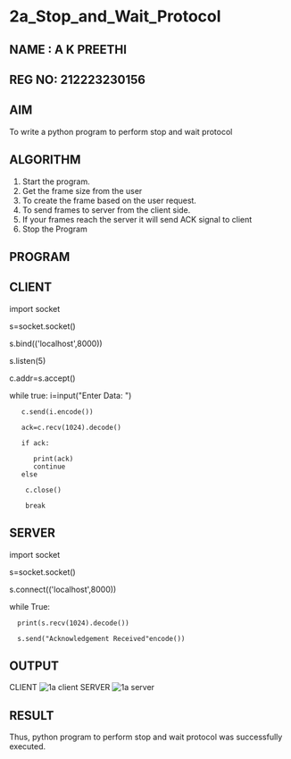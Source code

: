 # 2a_Stop_and_Wait_Protocol
## NAME : A K PREETHI
## REG NO: 212223230156
## AIM 
To write a python program to perform stop and wait protocol
## ALGORITHM
1. Start the program.
2. Get the frame size from the user
3. To create the frame based on the user request.
4. To send frames to server from the client side.
5. If your frames reach the server it will send ACK signal to client
6. Stop the Program
## PROGRAM
## CLIENT
import socket

s=socket.socket()

s.bind(('localhost',8000))

s.listen(5)

c.addr=s.accept()

while true:
       i=input("Enter Data:  ")
       
       c.send(i.encode())

       ack=c.recv(1024).decode()

       if ack:

          print(ack)
          continue
       else

        c.close()

        break

## SERVER

import socket

s=socket.socket()

s.connect(('localhost',8000))

while True:

      print(s.recv(1024).decode())
      
      s.send("Acknowledgement Received"encode())

       

## OUTPUT
CLIENT 
![1a client](https://github.com/PREETHI3312/2a_Stop_and_Wait_Protocol/assets/151625222/41f464a4-9344-4554-876d-6a1c436ed2af)
SERVER
![1a server](https://github.com/PREETHI3312/2a_Stop_and_Wait_Protocol/assets/151625222/73b1e3f6-8f3a-4067-9977-2e6318cd118c)


## RESULT
Thus, python program to perform stop and wait protocol was successfully executed.
